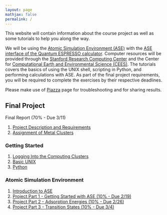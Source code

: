 ```yaml
---
layout: page
mathjax: false 
permalink: /
---
```


This website will contain information about the course project as well as some tutorials to help you along the way.

We will be using the [Atomic Simulation Environment (ASE)](https://wiki.fysik.dtu.dk/ase/) with the [ASE interface of the Quantum ESPRESSO calculator](http://github.com/vossjo/ase-espresso). Computer resources will be provided through the [Stanford Research Computing Center](https://srcc.stanford.edu/) and the Center for [Computational Earth  and Environmental Science (CEES)](http://cees.stanford.edu/index.php). The tutorials covers the basics of using the UNIX shell, scripting in Python, and performing calculations with ASE. As part of the final project requirements, you will be required to complete the exercises by their respective deadlines.

Please make use of [Piazza](https://piazza.com/class/ij0k0xrcxrz5pa) page for troubleshooting and for sharing results.

## Final Project ##
Final Report (70% - Due 3/11)

1. [Project Description and Requirements](Project/)
2. [Assignment of Metal Clusters](Project_Assignments/)

### Getting Started ###

1. [Logging Into the Computing Clusters](Clusters/)
2. [Basic UNIX](UNIX/)
3. [Python](Python/)

### Atomic Simulation Environment ###

1. [Introduction to ASE](ASE/)
2. [Project Part 1 - Getting Started with ASE (10% - Due 2/19)](ASE/Getting_Started/)
3. [Project Part 2 - Adsorption Energies (10% - Due 2/26)](ASE/Adsorption/)
4. [Project Part 3 - Transition States (10% - Due 3/4)](ASE/Transition_States/)

